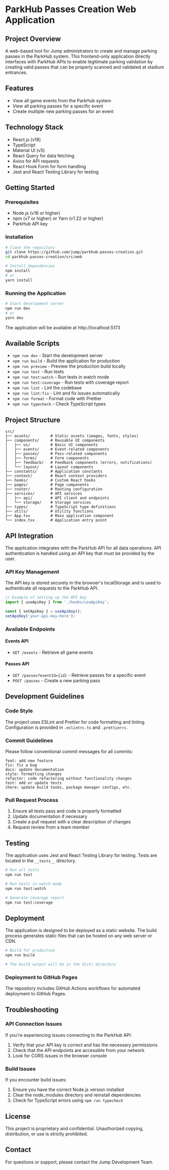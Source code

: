 # ParkHub Passes Creation Web Application

## Project Overview
A web-based tool for Jump administrators to create and manage parking passes in the ParkHub system. This frontend-only application directly interfaces with ParkHub APIs to enable legitimate parking validation by creating valid passes that can be properly scanned and validated at stadium entrances.

## Features
- View all game events from the ParkHub system
- View all parking passes for a specific event
- Create multiple new parking passes for an event

## Technology Stack
- React.js (v18)
- TypeScript
- Material UI (v5)
- React Query for data fetching
- Axios for API requests
- React Hook Form for form handling
- Jest and React Testing Library for testing

## Getting Started

### Prerequisites
- Node.js (v16 or higher)
- npm (v7 or higher) or Yarn (v1.22 or higher)
- ParkHub API key

### Installation
```bash
# Clone the repository
git clone https://github.com/jump/parkhub-passes-creation.git
cd parkhub-passes-creation/src/web

# Install dependencies
npm install
# or
yarn install
```

### Running the Application
```bash
# Start development server
npm run dev
# or
yarn dev
```

The application will be available at http://localhost:5173

## Available Scripts
- `npm run dev` - Start the development server
- `npm run build` - Build the application for production
- `npm run preview` - Preview the production build locally
- `npm run test` - Run tests
- `npm run test:watch` - Run tests in watch mode
- `npm run test:coverage` - Run tests with coverage report
- `npm run lint` - Lint the codebase
- `npm run lint:fix` - Lint and fix issues automatically
- `npm run format` - Format code with Prettier
- `npm run typecheck` - Check TypeScript types

## Project Structure
```
src/
├── assets/         # Static assets (images, fonts, styles)
├── components/     # Reusable UI components
│   ├── ui/         # Basic UI components
│   ├── events/     # Event-related components
│   ├── passes/     # Pass-related components
│   ├── forms/      # Form components
│   ├── feedback/   # Feedback components (errors, notifications)
│   └── layout/     # Layout components
├── constants/      # Application constants
├── context/        # React context providers
├── hooks/          # Custom React hooks
├── pages/          # Page components
├── router/         # Routing configuration
├── services/       # API services
│   ├── api/        # API client and endpoints
│   └── storage/    # Storage services
├── types/          # TypeScript type definitions
├── utils/          # Utility functions
├── App.tsx         # Main application component
└── index.tsx       # Application entry point
```

## API Integration

The application integrates with the ParkHub API for all data operations. API authentication is handled using an API key that must be provided by the user.

### API Key Management

The API key is stored securely in the browser's localStorage and is used to authenticate all requests to the ParkHub API.

```typescript
// Example of setting up the API key
import { useApiKey } from './hooks/useApiKey';

const { setApiKey } = useApiKey();
setApiKey('your-api-key-here');
```

### Available Endpoints

#### Events API
- `GET /events` - Retrieve all game events

#### Passes API
- `GET /passes?eventId={id}` - Retrieve passes for a specific event
- `POST /passes` - Create a new parking pass

## Development Guidelines

### Code Style

The project uses ESLint and Prettier for code formatting and linting. Configuration is provided in `.eslintrc.ts` and `.prettierrc`.

### Commit Guidelines

Please follow conventional commit messages for all commits:

```
feat: add new feature
fix: fix a bug
docs: update documentation
style: formatting changes
refactor: code refactoring without functionality changes
test: add or update tests
chore: update build tasks, package manager configs, etc.
```

### Pull Request Process

1. Ensure all tests pass and code is properly formatted
2. Update documentation if necessary
3. Create a pull request with a clear description of changes
4. Request review from a team member

## Testing

The application uses Jest and React Testing Library for testing. Tests are located in the `__tests__` directory.

```bash
# Run all tests
npm run test

# Run tests in watch mode
npm run test:watch

# Generate coverage report
npm run test:coverage
```

## Deployment

The application is designed to be deployed as a static website. The build process generates static files that can be hosted on any web server or CDN.

```bash
# Build for production
npm run build

# The build output will be in the dist/ directory
```

### Deployment to GitHub Pages

The repository includes GitHub Actions workflows for automated deployment to GitHub Pages.

## Troubleshooting

### API Connection Issues

If you're experiencing issues connecting to the ParkHub API:

1. Verify that your API key is correct and has the necessary permissions
2. Check that the API endpoints are accessible from your network
3. Look for CORS issues in the browser console

### Build Issues

If you encounter build issues:

1. Ensure you have the correct Node.js version installed
2. Clear the node_modules directory and reinstall dependencies
3. Check for TypeScript errors using `npm run typecheck`

## License

This project is proprietary and confidential. Unauthorized copying, distribution, or use is strictly prohibited.

## Contact

For questions or support, please contact the Jump Development Team.